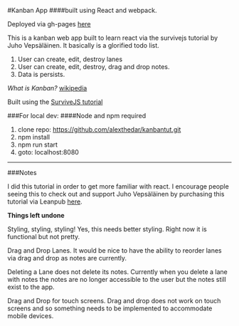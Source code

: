 
#Kanban App
####built using React and webpack.

Deployed via gh-pages [here](https://alexthedar.github.io/kanbantut/)

This is a kanban web app built to learn react via the survivejs tutorial by Juho Vepsäläinen.  It basically is a glorified todo list.

1. User can create, edit, destroy lanes
2. User can create, edit, destroy, drag and drop notes.
3. Data is persists.

*What is Kanban?*
[wikipedia](https://en.wikipedia.org/wiki/Kanban)

Built using the [SurviveJS tutorial](http://survivejs.com/)

###For local dev:
####Node and npm required
1. clone repo: https://github.com/alexthedar/kanbantut.git
2. npm install
3. npm run start
4. goto: localhost:8080

---
###Notes

I did this tutorial in order to get more familiar with react.  I encourage people seeing this to check out and support Juho Vepsäläinen by purchasing this tutorial via Leanpub [here](https://leanpub.com/survivejs_webpack_react).

**Things left undone**

Styling, styling, styling!  Yes, this needs better styling.  Right now it is functional but not pretty.

Drag and Drop Lanes.  It would be nice to have the ability to reorder lanes via drag and drop as notes are currently.  

Deleting a Lane does not delete its notes.  Currently when you delete a lane with notes the notes are no longer accessible to the user but the notes still exist to the app.  

Drag and Drop for touch screens.  Drag and drop does not work on touch screens and so something needs to be implemented to accommodate mobile devices.  
